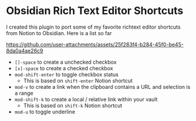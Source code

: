 # Obsidian Rich Text Editor Shortcuts

I created this plugin to port some of my favorite richtext editor shortcuts from Notion to Obsidian.
Here is a list so far

https://github.com/user-attachments/assets/25f283f4-b284-45f0-be45-8da0a4ae26c9

-   `[]-space` to create a unchecked checkbox
-   `[x]-space` to create a checked checkbox
-   `mod-shift-enter` to toggle checkbox status
    -   This is based on `shift-enter` Notion shortcut
-   `mod-v` to create a link when the clipboard contains a URL and selection is a range
-   `mod-shift-k` to create a local / relative link within your vault
    -   This is based on `shift-k` Notion shortcut
-   `mod-u` to toggle underline
